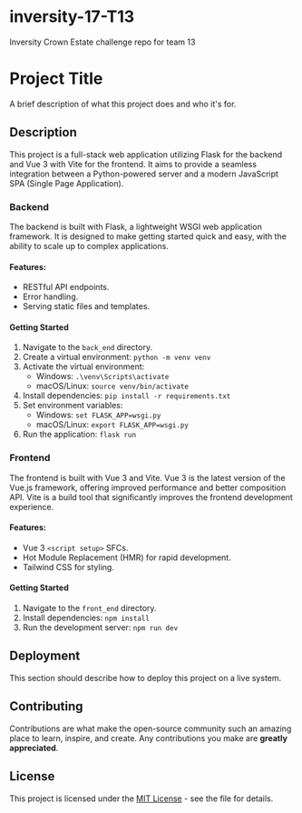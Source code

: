 # inversity-17-T13
Inversity Crown Estate challenge repo for team 13
# Project Title

A brief description of what this project does and who it's for.

## Description

This project is a full-stack web application utilizing Flask for the backend and Vue 3 with Vite for the frontend. It aims to provide a seamless integration between a Python-powered server and a modern JavaScript SPA (Single Page Application).

### Backend

The backend is built with Flask, a lightweight WSGI web application framework. It is designed to make getting started quick and easy, with the ability to scale up to complex applications.

#### Features:

- RESTful API endpoints.
- Error handling.
- Serving static files and templates.

#### Getting Started

1. Navigate to the `back_end` directory.
2. Create a virtual environment: `python -m venv venv`
3. Activate the virtual environment:
   - Windows: `.\venv\Scripts\activate`
   - macOS/Linux: `source venv/bin/activate`
4. Install dependencies: `pip install -r requirements.txt`
5. Set environment variables:
   - Windows: `set FLASK_APP=wsgi.py`
   - macOS/Linux: `export FLASK_APP=wsgi.py`
6. Run the application: `flask run`

### Frontend

The frontend is built with Vue 3 and Vite. Vue 3 is the latest version of the Vue.js framework, offering improved performance and better composition API. Vite is a build tool that significantly improves the frontend development experience.

#### Features:

- Vue 3 `<script setup>` SFCs.
- Hot Module Replacement (HMR) for rapid development.
- Tailwind CSS for styling.

#### Getting Started

1. Navigate to the `front_end` directory.
2. Install dependencies: `npm install`
3. Run the development server: `npm run dev`

## Deployment

This section should describe how to deploy this project on a live system.

## Contributing

Contributions are what make the open-source community such an amazing place to learn, inspire, and create. Any contributions you make are **greatly appreciated**.

## License

This project is licensed under the [MIT License](LICENSE.md) - see the file for details.